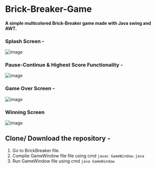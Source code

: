 # Brick-Breaker-Game

#### A simple multicolored Brick-Breaker game made with Java swing and AWT.


### Splash Screen -
![image](https://user-images.githubusercontent.com/85562020/173860986-3fb0dc64-a0ab-4dbe-8c17-a448e179ca57.png)

### Pause-Continue & Highest Score Functionality -
![image](https://user-images.githubusercontent.com/85562020/173862734-3455e5fd-ee46-4489-b4fd-949197bf1a50.png)

### Game Over Screen -
![image](https://user-images.githubusercontent.com/85562020/173861182-0a0d87a8-b1da-4c40-a9cc-c5cd52ce3f74.png)

### Winning Screen
![image](https://user-images.githubusercontent.com/85562020/173862316-0bf2fd13-6a7f-4bab-b744-245537af3089.png)

## Clone/ Download the repository -
1. Go to BrickBreaker file.
2. Complie GameWindow file file using cmd ```javac GameWindow.java```
3. Run GameWindow file using cmd ```java GameWindow```
